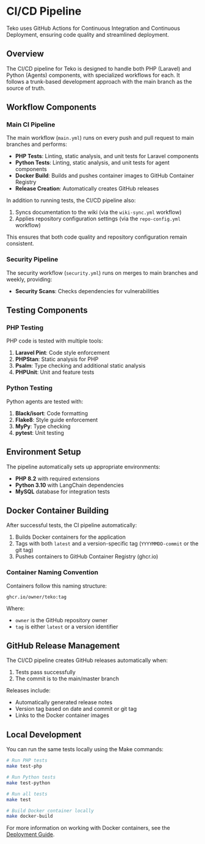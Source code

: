# CI/CD Pipeline

Teko uses GitHub Actions for Continuous Integration and Continuous Deployment, ensuring code quality and streamlined deployment.

## Overview

The CI/CD pipeline for Teko is designed to handle both PHP (Laravel) and Python (Agents) components, with specialized workflows for each. It follows a trunk-based development approach with the main branch as the source of truth.

## Workflow Components

### Main CI Pipeline

The main workflow (`main.yml`) runs on every push and pull request to main branches and performs:

- **PHP Tests**: Linting, static analysis, and unit tests for Laravel components
- **Python Tests**: Linting, static analysis, and unit tests for agent components
- **Docker Build**: Builds and pushes container images to GitHub Container Registry
- **Release Creation**: Automatically creates GitHub releases

In addition to running tests, the CI/CD pipeline also:

1. Syncs documentation to the wiki (via the `wiki-sync.yml` workflow)
2. Applies repository configuration settings (via the `repo-config.yml` workflow)

This ensures that both code quality and repository configuration remain consistent.

### Security Pipeline 

The security workflow (`security.yml`) runs on merges to main branches and weekly, providing:

- **Security Scans**: Checks dependencies for vulnerabilities

## Testing Components

### PHP Testing

PHP code is tested with multiple tools:

1. **Laravel Pint**: Code style enforcement
2. **PHPStan**: Static analysis for PHP
3. **Psalm**: Type checking and additional static analysis
4. **PHPUnit**: Unit and feature tests

### Python Testing

Python agents are tested with:

1. **Black/isort**: Code formatting
2. **Flake8**: Style guide enforcement
3. **MyPy**: Type checking
4. **pytest**: Unit testing

## Environment Setup

The pipeline automatically sets up appropriate environments:

- **PHP 8.2** with required extensions
- **Python 3.10** with LangChain dependencies
- **MySQL** database for integration tests

## Docker Container Building

After successful tests, the CI pipeline automatically:

1. Builds Docker containers for the application
2. Tags with both `latest` and a version-specific tag (`YYYYMMDD-commit` or the git tag)
3. Pushes containers to GitHub Container Registry (ghcr.io)

### Container Naming Convention

Containers follow this naming structure:
```
ghcr.io/owner/teko:tag
```

Where:
- `owner` is the GitHub repository owner
- `tag` is either `latest` or a version identifier

## GitHub Release Management

The CI/CD pipeline creates GitHub releases automatically when:

1. Tests pass successfully
2. The commit is to the main/master branch

Releases include:
- Automatically generated release notes
- Version tag based on date and commit or git tag
- Links to the Docker container images

## Local Development

You can run the same tests locally using the Make commands:

```bash
# Run PHP tests
make test-php

# Run Python tests
make test-python

# Run all tests
make test

# Build Docker container locally
make docker-build
```

For more information on working with Docker containers, see the [Deployment Guide](deployment.md).

